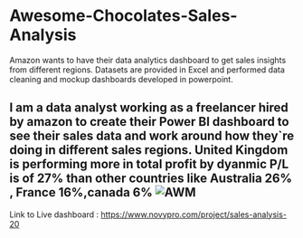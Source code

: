 # Awesome-Chocolates-Sales-Analysis

Amazon wants to have their data analytics dashboard to get sales
insights from different regions. Datasets are provided in Excel and performed data cleaning and mockup dashboards developed in powerpoint.

I am a data analyst working as a freelancer hired by amazon to
create their Power BI dashboard to see their sales data and work
around how they`re doing in different sales regions. 
United Kingdom is performing more in total profit by dyanmic P/L is of 27% than other countries like Australia 26% , France 16%,canada 6%
![AWM](https://user-images.githubusercontent.com/97013097/207236835-a640b391-3ce1-4b0f-8865-2f2a1d06858a.png)
----------------------------------------
Link to Live dashboard : https://www.novypro.com/project/sales-analysis-20
